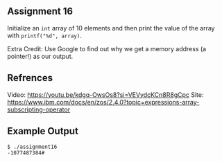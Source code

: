 ## Assignment 16
Initialize an `int` array of 10 elements and then print the value of the array with `printf("%d", array)`. 

Extra Credit: Use Google to find out why we get a memory address (a pointer!) as our output.

## Refrences
Video: https://youtu.be/kdgq-OwsOs8?si=VEVydcKCn8R8gCpc
Site: https://www.ibm.com/docs/en/zos/2.4.0?topic=expressions-array-subscripting-operator

## Example Output
```terminal_session
$ ./assignment16                                        
-1077487384#  
```
